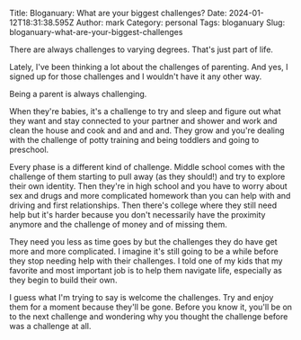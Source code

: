 Title: Bloganuary: What are your biggest challenges?
Date: 2024-01-12T18:31:38.595Z
Author: mark
Category: personal
Tags: bloganuary
Slug: bloganuary-what-are-your-biggest-challenges

There are always challenges to varying degrees. That's just part of life.

Lately, I've been thinking a lot about the challenges of parenting. And yes, I signed up for those challenges and I wouldn't have it any other way.

Being a parent is always challenging.

When they're babies, it's a challenge to try and sleep and figure out what they want and stay connected to your partner and shower and work and clean the house and cook and and and and. They grow and you're dealing with the challenge of potty training and being toddlers and going to preschool.

Every phase is a different kind of challenge. Middle school comes with the challenge of them starting to pull away (as they should!) and try to explore their own identity. Then they're in high school and you have to worry about sex and drugs and more complicated homework than you can help with and driving and first relationships. Then there's college where they still need help but it's harder because you don't necessarily have the proximity anymore and the challenge of money and of missing them.

They need you less as time goes by but the challenges they do have get more and more complicated. I imagine it's still going to be a while before they stop needing help with their challenges. I told one of my kids that my favorite and most important job is to help them navigate life, especially as they begin to build their own.

I guess what I'm trying to say is welcome the challenges. Try and enjoy them for a moment because they'll be gone. Before you know it, you'll be on to the next challenge and wondering why you thought the challenge before was a challenge at all.